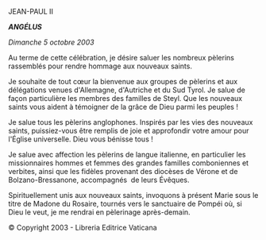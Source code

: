 JEAN-PAUL II

***ANGÉLUS***

*Dimanche* *5 octobre 2003*

Au terme de cette célébration, je désire saluer les nombreux pèlerins rassemblés pour rendre hommage aux nouveaux saints.

Je souhaite de tout cœur la bienvenue aux groupes de pèlerins et aux délégations venues d'Allemagne, d'Autriche et du Sud Tyrol. Je salue de façon particulière les membres des familles de Steyl. Que les nouveaux saints vous aident à témoigner de la grâce de Dieu parmi les peuples !

Je salue tous les pèlerins anglophones. Inspirés par les vies des nouveaux saints, puissiez-vous être remplis de joie et approfondir votre amour pour l'Église universelle. Dieu vous bénisse tous !

Je salue avec affection les pèlerins de langue italienne, en particulier les missionnaires hommes et femmes des grandes familles comboniennes et verbites, ainsi que les fidèles provenant des diocèses de Vérone et de Bolzano-Bressanone, accompagnés  de leurs Évêques.

Spirituellement unis aux nouveaux saints, invoquons à présent Marie sous le titre de Madone du Rosaire, tournés vers le sanctuaire de Pompéi où, si Dieu le veut, je me rendrai en pèlerinage après-demain.

© Copyright 2003 - Libreria Editrice Vaticana